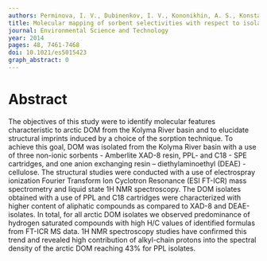 ```yaml
---
authors: Perminova, I. V., Dubinenkov, I. V., Kononikhin, A. S., Konstantinov, A. I., Zherebker, A. Ya, Andzhushev, M. A., Lebedev, V. A., Bulygina, E., Holmes, R. M., Kostyukevich, Yu I., Popov, I. A., Nikolaev, E. N.
title: Molecular mapping of sorbent selectivities with respect to isolation of arctic dissolved organic matter as measured by Fourier transform mass spectrometry
journal: Environmental Science and Technology
year: 2014
pages: 48, 7461-7468
doi: 10.1021/es5015423
graph_abstract: 0
---
```


# Abstract 

 The objectives of this study were to identify molecular features characteristic to arctic DOM from the Kolyma River basin and to elucidate structural imprints induced by a choice of the sorption technique. To achieve this goal, DOM was isolated from the Kolyma River basin with a use of three non-ionic sorbents -  Amberlite XAD-8 resin, PPL- and C18 - SPE cartridges, and one anion exchanging resin – diethylaminoethyl (DEAE) -cellulose. The structural studies were conducted with a use of electrospray ionization Fourier Transform Ion Cyclotron Resonance (ESI FT-ICR) mass spectrometry and liquid state 1H NMR spectroscopy. The DOM isolates obtained with a use of PPL and C18 cartridges were characterized with higher content of aliphatic compounds as compared to XAD-8 and DEAE-isolates. In total, for all arctic DOM isolates we observed predominance of hydrogen saturated compounds with high H/C values of identified formulas from FT-ICR MS data. 1H NMR spectroscopy studies have confirmed this trend and revealed high contribution of alkyl-chain protons into the spectral density of the arctic DOM reaching 43\% for PPL isolates. 